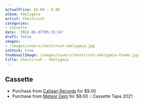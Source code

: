 ```yaml
---
actualPrice: $8.00 - 9.00
album: Vdelygmia
artist: Chestcrush
categories:
- Cassette
date: '2022-06-07T05:15:34'
draft: false
images:
- /images/covers/chestcrush-vdelygmia.jpg
inStock: true
thumbnailImage: /images/covers/chestcrush-vdelygmia-thumb.jpg
title: Chestcrush - Vdelygmia
---
```


## Cassette
* Purchase from [Caligari Records](https://caligarirecords.storenvy.com/products/32504929-chestcrush-vdelygmia) for $9.00
* Purchase from [Meteor Gem](https://meteor-gem.com/products/used-chestcrush-vdelygmia-cassette) for $8.00 :: Cassette Tape 2021
